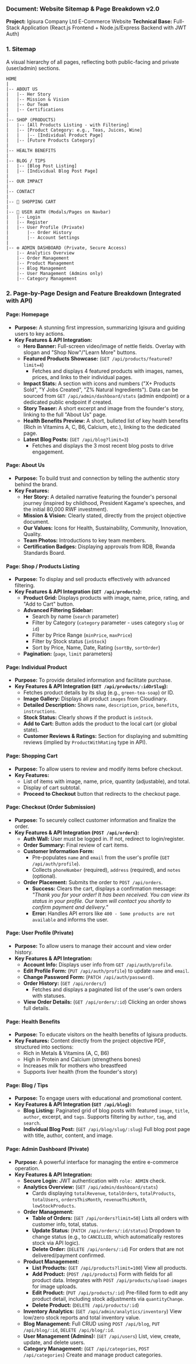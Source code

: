 ### **Document: Website Sitemap & Page Breakdown v2.0**
**Project:** Igisura Company Ltd E-Commerce Website
**Technical Base:** Full-Stack Application (React.js Frontend + Node.js/Express Backend with JWT Auth)

### 1. Sitemap
A visual hierarchy of all pages, reflecting both public-facing and private (user/admin) sections.

```
HOME
|
|-- ABOUT US
|   |-- Her Story
|   |-- Mission & Vision
|   |-- Our Team
|   |-- Certifications
|
|-- SHOP (PRODUCTS)
|   |-- [All Products Listing - with Filtering]
|   |-- [Product Category: e.g., Teas, Juices, Wine]
|   |   |-- [Individual Product Page]
|   |-- [Future Products Category]
|
|-- HEALTH BENEFITS
|
|-- BLOG / TIPS
|   |-- [Blog Post Listing]
|   |-- [Individual Blog Post Page]
|
|-- OUR IMPACT
|
|-- CONTACT
|
|-- 🛒 SHOPPING CART
|
|-- 👤 USER AUTH (Modals/Pages on Navbar)
|   |-- Login
|   |-- Register
|   |-- User Profile (Private)
|       |-- Order History
|       |-- Account Settings
|
|-- ⚙️ ADMIN DASHBOARD (Private, Secure Access)
    |-- Analytics Overview
    |-- Order Management
    |-- Product Management
    |-- Blog Management
    |-- User Management (Admins only)
    |-- Category Management
```

### 2. Page-by-Page Design and Feature Breakdown (Integrated with API)

#### **Page: Homepage**
*   **Purpose:** A stunning first impression, summarizing Igisura and guiding users to key actions.
*   **Key Features & API Integration:**
    *   **Hero Banner:** Full-screen video/image of nettle fields. Overlay with slogan and "Shop Now"/"Learn More" buttons.
    *   **Featured Products Showcase:** (`GET /api/products/featured?limit=4`)
        *   Fetches and displays 4 featured products with images, names, prices, and links to their individual pages.
    *   **Impact Stats:** A section with icons and numbers ("X+ Products Sold", "Y Jobs Created", "Z% Natural Ingredients"). Data can be sourced from `GET /api/admin/dashboard/stats` (admin endpoint) or a dedicated public endpoint if created.
    *   **Story Teaser:** A short excerpt and image from the founder's story, linking to the full "About Us" page.
    *   **Health Benefits Preview:** A short, bulleted list of key health benefits (Rich in Vitamins A, C, B6, Calcium, etc.), linking to the dedicated page.
    *   **Latest Blog Posts:** (`GET /api/blog?limit=3`)
        *   Fetches and displays the 3 most recent blog posts to drive engagement.

#### **Page: About Us**
*   **Purpose:** To build trust and connection by telling the authentic story behind the brand.
*   **Key Features:**
    *   **Her Story:** A detailed narrative featuring the founder's personal journey (inspired by childhood, President Kagame's speeches, and the initial 80,000 RWF investment).
    *   **Mission & Vision:** Clearly stated, directly from the project objective document.
    *   **Our Values:** Icons for Health, Sustainability, Community, Innovation, Quality.
    *   **Team Photos:** Introductions to key team members.
    *   **Certification Badges:** Displaying approvals from RDB, Rwanda Standards Board.

#### **Page: Shop / Products Listing**
*   **Purpose:** To display and sell products effectively with advanced filtering.
*   **Key Features & API Integration (`GET /api/products`):**
    *   **Product Grid:** Displays products with image, name, price, rating, and "Add to Cart" button.
    *   **Advanced Filtering Sidebar:**
        *   Search by name (`search` parameter)
        *   Filter by Category (`category` parameter - uses category `slug` or `id`)
        *   Filter by Price Range (`minPrice`, `maxPrice`)
        *   Filter by Stock status (`inStock`)
        *   Sort by Price, Name, Date, Rating (`sortBy`, `sortOrder`)
    *   **Pagination:** (`page`, `limit` parameters)

#### **Page: Individual Product**
*   **Purpose:** To provide detailed information and facilitate purchase.
*   **Key Features & API Integration (`GET /api/products/:idOrSlug`):**
    *   Fetches product details by its slug (e.g., `green-tea-soap`) or ID.
    *   **Image Gallery:** Displays all product `images` from Cloudinary.
    *   **Detailed Description:** Shows `name`, `description`, `price`, `benefits`, `instructions`.
    *   **Stock Status:** Clearly shows if the product is `inStock`.
    *   **Add to Cart:** Button adds the product to the local cart (or global state).
    *   **Customer Reviews & Ratings:** Section for displaying and submitting reviews (implied by `ProductWithRating` type in API).

#### **Page: Shopping Cart**
*   **Purpose:** To allow users to review and modify items before checkout.
*   **Key Features:**
    *   List of items with image, name, price, quantity (adjustable), and total.
    *   Display of cart subtotal.
    *   **Proceed to Checkout** button that redirects to the checkout page.

#### **Page: Checkout (Order Submission)**
*   **Purpose:** To securely collect customer information and finalize the order.
*   **Key Features & API Integration (`POST /api/orders`):**
    *   **Auth Wall:** User must be logged in. If not, redirect to login/register.
    *   **Order Summary:** Final review of cart items.
    *   **Customer Information Form:**
        *   Pre-populates `name` and `email` from the user's profile (`GET /api/auth/profile`).
        *   Collects `phoneNumber` (required), `address` (required), and `notes` (optional).
    *   **Order Placement:** Submits the order to `POST /api/orders`.
        *   **Success:** Clears the cart, displays a confirmation message: *"Thank you for your order! It has been received. You can view its status in your profile. Our team will contact you shortly to confirm payment and delivery."*
        *   **Error:** Handles API errors like `400 - Some products are not available` and informs the user.

#### **Page: User Profile (Private)**
*   **Purpose:** To allow users to manage their account and view order history.
*   **Key Features & API Integration:**
    *   **Account Info:** Displays user info from `GET /api/auth/profile`.
    *   **Edit Profile Form:** (`PUT /api/auth/profile`) to update `name` and `email`.
    *   **Change Password Form:** (`PATCH /api/auth/password`).
    *   **Order History:** (`GET /api/orders/`)
        *   Fetches and displays a paginated list of the user's own orders with statuses.
    *   **View Order Details:** (`GET /api/orders/:id`) Clicking an order shows full details.

#### **Page: Health Benefits**
*   **Purpose:** To educate visitors on the health benefits of Igisura products.
*   **Key Features:** Content directly from the project objective PDF, structured into sections:
    *   Rich in Metals & Vitamins (A, C, B6)
    *   High in Protein and Calcium (strengthens bones)
    *   Increases milk for mothers who breastfeed
    *   Supports liver health (from the founder's story)

#### **Page: Blog / Tips**
*   **Purpose:** To engage users with educational and promotional content.
*   **Key Features & API Integration (`GET /api/blog`):**
    *   **Blog Listing:** Paginated grid of blog posts with featured `image`, `title`, `author`, excerpt, and `tags`. Supports filtering by `author`, `tag`, and `search`.
    *   **Individual Blog Post:** (`GET /api/blog/slug/:slug`) Full blog post page with title, author, content, and image.

#### **Page: Admin Dashboard (Private)**
*   **Purpose:** A powerful interface for managing the entire e-commerce operation.
*   **Key Features & API Integration:**
    *   **Secure Login:** JWT authentication with `role: ADMIN` check.
    *   **Analytics Overview:** (`GET /api/admin/dashboard/stats`)
        *   Cards displaying `totalRevenue`, `totalOrders`, `totalProducts`, `totalUsers`, `ordersThisMonth`, `revenueThisMonth`, `lowStockProducts`.
    *   **Order Management:**
        *   **Table of Orders:** (`GET /api/orders?limit=50`) Lists all orders with customer info, total, status.
        *   **Update Status:** (`PATCH /api/orders/:id/status`) Dropdown to change status (e.g., to `CANCELLED`, which automatically restores stock via API logic).
        *   **Delete Order:** (`DELETE /api/orders/:id`) For orders that are not delivered/payment confirmed.
    *   **Product Management:**
        *   **List Products:** (`GET /api/products?limit=100`) View all products.
        *   **Add Product:** (`POST /api/products`) Form with fields for all product data. Integrates with `POST /api/products/upload-images` for image uploads.
        *   **Edit Product:** (`PUT /api/products/:id`) Pre-filled form to edit any product detail, including stock adjustments via `quantityChange`.
        *   **Delete Product:** (`DELETE /api/products/:id`)
    *   **Inventory Analytics:** (`GET /api/admin/analytics/inventory`) View low/zero stock reports and total inventory value.
    *   **Blog Management:** Full CRUD using `POST /api/blog`, `PUT /api/blog/:id`, `DELETE /api/blog/:id`.
    *   **User Management (Admins):** (`GET /api/users`) List, view, create, update, and delete users.
    *   **Category Management:** (`GET /api/categories`, `POST /api/categories`) Create and manage product categories.